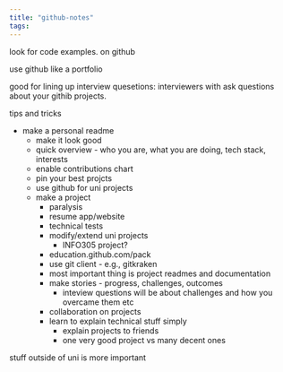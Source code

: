 ```yaml
---
title: "github-notes"
tags: 
---
```


look for code examples. on github

use github like a portfolio

good for lining up interview quesetions: interviewers with ask questions about your githib projects.

tips and tricks
- make a personal readme
	- make it look good
	- quick overview - who you are, what you are doing, tech stack, interests
	- enable contributions chart
	- pin your best projcts
	- use github for uni projects
	- make a project
		- paralysis
		- resume app/website
		- technical tests
		- modify/extend uni projects
			- INFO305 project?
		- education.github.com/pack
		- use git client - e.g., gitkraken
		- most important thing is project readmes and documentation
		- make stories - progress, challenges, outcomes
			- inteview questions will be about challenges and how you overcame them etc
		- collaboration on projects
		- learn to explain technical stuff simply
			- explain projects to friends
			- one very good project vs many decent ones

stuff outside of uni is more important
